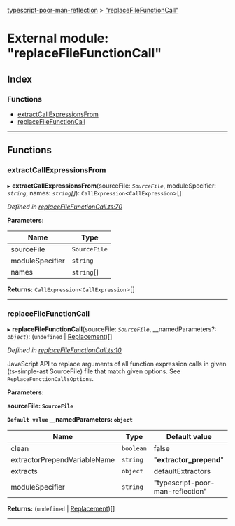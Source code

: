 [typescript-poor-man-reflection](../README.md) > ["replaceFileFunctionCall"](../modules/_replacefilefunctioncall_.md)

# External module: "replaceFileFunctionCall"

## Index

### Functions

* [extractCallExpressionsFrom](_replacefilefunctioncall_.md#extractcallexpressionsfrom)
* [replaceFileFunctionCall](_replacefilefunctioncall_.md#replacefilefunctioncall)

---

## Functions

<a id="extractcallexpressionsfrom"></a>

###  extractCallExpressionsFrom

▸ **extractCallExpressionsFrom**(sourceFile: *`SourceFile`*, moduleSpecifier: *`string`*, names: *`string`[]*): `CallExpression`<`CallExpression`>[]

*Defined in [replaceFileFunctionCall.ts:70](https://github.com/cancerberoSgx/typescript-poor-man-reflection/blob/1ad26a4/src/replaceFileFunctionCall.ts#L70)*

**Parameters:**

| Name | Type |
| ------ | ------ |
| sourceFile | `SourceFile` |
| moduleSpecifier | `string` |
| names | `string`[] |

**Returns:** `CallExpression`<`CallExpression`>[]

___
<a id="replacefilefunctioncall"></a>

###  replaceFileFunctionCall

▸ **replaceFileFunctionCall**(sourceFile: *`SourceFile`*, __namedParameters?: *`object`*): (`undefined` \| [Replacement](../interfaces/_types_.replacement.md))[]

*Defined in [replaceFileFunctionCall.ts:10](https://github.com/cancerberoSgx/typescript-poor-man-reflection/blob/1ad26a4/src/replaceFileFunctionCall.ts#L10)*

JavaScript API to replace arguments of all function expression calls in given (ts-simple-ast SourceFile) file that match given options. See `ReplaceFunctionCallsOptions`.

**Parameters:**

**sourceFile: `SourceFile`**

**`Default value` __namedParameters: `object`**

| Name | Type | Default value |
| ------ | ------ | ------ |
| clean | `boolean` | false |
| extractorPrependVariableName | `string` | &quot;__extractor_prepend__&quot; |
| extracts | `object` |  defaultExtractors |
| moduleSpecifier | `string` | &quot;typescript-poor-man-reflection&quot; |

**Returns:** (`undefined` \| [Replacement](../interfaces/_types_.replacement.md))[]

___

